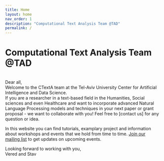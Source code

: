 ```yaml
---
title: Home
layout: home
nav_order: 1
description: "Computational Text Analysis Team @TAD"
permalink: /
---
```


# Computational Text Analysis Team @TAD
<br>
Dear all,<br>
Welcome to the CTextA team at the Tel-Aviv University Center for Artificial Intelligence and Data Science. <br>
If you are a researcher in a text-based field in the Humanities, Social sciences and even Healthcare and want to incorporate advanced Natural Language Processing models and techniques in your next paper or grant proposal - we want to collaborate with you! Feel free to [contact us] for any question or idea.<br>

In this website you can find tutorials, examplary project and information about workshops and events that we hold from time to time. [Join our mailing list] to get updates on upcoming events. <br>

Looking forward to working with you,<br>
Vered and Stav


[Join our mailing list]: mailto:veredsv@tauex.tau.ac.il?subject=Please%20add%20me%20to%20the%20mailing%20list&body=I%20would%20like%20to%20join%20the%20CTextA%20mailing%20list.%0ABest%2C%0A%5BWRITE_YOUR_NAME%5D
[contact us]: mailto:ctexta.tad@gmail.com?


